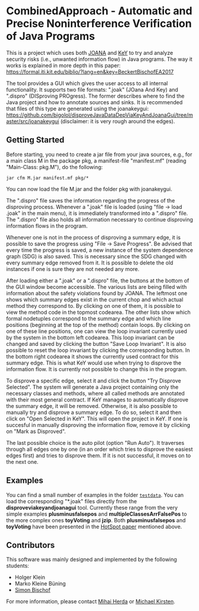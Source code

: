 # CombinedApproach  - Automatic and Precise Noninterference Verification of Java Programs

This is a project which uses both [JOANA](https://pp.ipd.kit.edu/projects/joana/) and [KeY](https://key-project.org/) to try and analyze
security risks (i.e., unwanted information flow) in Java programs.
The way it works is explained in more depth in this paper: https://formal.iti.kit.edu/biblio/?lang=en&key=BeckertBischofEA2017

The tool provides a GUI which gives the user access to all internal functionality. It supports two file formats: ".joak"
(JOana And Key) and ".dispro" (DISproving PROgress). The former describes where to find the Java project and how to annotate
sources and sinks. It is recommended that files of this type are generated using the
joanakeygui: https://github.com/bigolol/disproveJavaDataDepViaKeyAndJoanaGui/tree/master/src/joanakeygui
(disclaimer: it is very rough around the edges).


## Getting Started

Before starting, you need to create a jar file from your java sources, e.g., for a main class M in the package pkg, a manifest-file
"manifest.mf" (reading "Main-Class: pkg.M"), do the following:
```
jar cfm M.jar manifest.mf pkg/*
```
You can now load the file M.jar and the folder pkg with joanakeygui.

The ".dispro" file saves the information regarding the progress of the disproving process. Whenever a ".joak" file is loaded
(using "file -> load .joak" in the main menu), it is immediately transformed into a ".dispro" file. The ".dispro" file
also holds all information necessary to continue disproving information flows in the program. 

Whenever one is not in the process of disproving a summary edge, it is possible to save the progress using "File -> Save Progress".
Be advised that every time the progress is saved, a new instance of the system dependence graph (SDG) is also saved. This is
necessary since the SDG changed with every summary edge removed from it. It is possible to delete the old instances if one is
sure they are not needed any more.

After loading either a ".joak" or a ".dispro" file, the buttons at the bottom of the GUI window become accessible. The various lists
are being filled with information about the safety violations found by JOANA. The leftmost one shows which summary edges exist in
the current chop and which actual method they correspond to. By clicking on one of them, it is possible to view the method code
in the topmost codearea. The other lists show which formal nodetuples correspond to the summary edge and which line positions
(beginning at the top of the method) contain loops. By clicking on one of these line positions, one can view the 
loop invariant currently used by the system in the bottom left codearea. 
This loop invariant can be changed and saved by clicking the button "Save Loop Invariant".
It is also possible to reset the loop invariant by clicking the corresponding button.
In the bottom right codearea it shows the currently used contract for this summary edge. This is what KeY would use when trying
to disprove the information flow. It is currently not possible to change this in the program.

To disprove a specific edge, select it and click the button "Try Disprove Selected". The system will generate a Java project
containing only the necessary classes and methods, where all called methods are annotated with their most general contract.
If KeY manages to automatically disprove the summary edge, it will be removed.
Otherwise, it is also possible to manually try and disprove a summary edge. To do so, select it and then click on 
"Open Selected in KeY". This will open the project in KeY. If one is succesful in manually disproving the information flow,
remove it by clicking on "Mark as Disproved".

The last possible choice is the auto pilot (option "Run Auto"). It traverses through all edges one by one (in an order which
tries to disprove the easiest edges first) and tries to disprove them. If it is not successful, it moves on to the next one.


## Examples

You can find a small number of examples in the folder [``testdata``](/testdata). You can load the corresponding "*.joak" files
directly from the **disproveviakeyandjoanagui** tool. Currently these range from the very simple examples **plusminusfalsepos**
and **multipleClassesArrFalsePos** to the more complex ones **toyVoting** and **jzip**. Both **plusminusfalsepos** and **toyVoting**
have been presented in the [HotSpot paper](https://formal.iti.kit.edu/biblio/?lang=en&key=BeckertBischofEA2017) mentioned above.


## Contributors

This software was mainly designed and implemented by the following students:

* Holger Klein
* Marko Kleine Büning
* [Simon Bischof](https://pp.ipd.kit.edu/person.php?id=148)

For more information, please contact [Mihai Herda](https://formal.iti.kit.edu/~herda/?lang=en)
or [Michael Kirsten](https://formal.iti.kit.edu/~kirsten/?lang=en).
